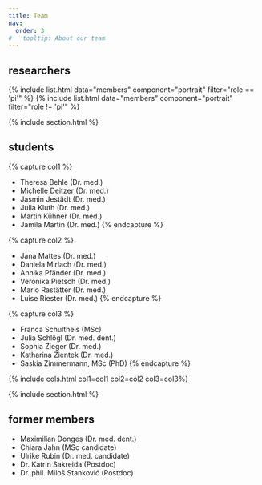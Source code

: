 ```yaml
---
title: Team
nav:
  order: 3
#   tooltip: About our team
---
```


## researchers

{% include list.html data="members" component="portrait" filter="role == 'pi'" %}
{% include list.html data="members" component="portrait" filter="role != 'pi'" %}

{% include section.html %}
## students

{% capture col1 %}
- Theresa Behle (Dr. med.)
- Michelle Deitzer (Dr. med.)
- Jasmin Jestädt (Dr. med.)
- Julia Kluth (Dr. med.)
- Martin Kühner (Dr. med.)
- Jamila Martin (Dr. med.)
{% endcapture %}

{% capture col2 %}
- Jana Mattes (Dr. med.)
- Daniela Mirlach (Dr. med.)
- Annika Pfänder (Dr. med.)
- Veronika Pietsch (Dr. med.)
- Mario Rastätter (Dr. med.)
- Luise Riester (Dr. med.)
{% endcapture %}

{% capture col3 %}

- Franca Schultheis (MSc)
- Julia Schlögl (Dr. med. dent.)
- Sophia Zieger (Dr. med.)
- Katharina Zientek (Dr. med.)
- Saskia Zimmermann, MSc (PhD)
{% endcapture %}

{% include cols.html col1=col1 col2=col2 col3=col3%}

{% include section.html %}
## former members

- Maximilian Donges (Dr. med. dent.)
- Chiara Jahn (MSc candidate)
- Ulrike Rubin (Dr. med. candidate)
- Dr. Katrin Sakreida (Postdoc)
- Dr. phil. Miloš Stanković (Postdoc)
